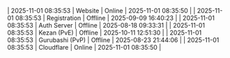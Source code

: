 | 2025-11-01 08:35:53 | Website | Online | 2025-11-01 08:35:50 |
| 2025-11-01 08:35:53 | Registration | Offline | 2025-09-09 16:40:23 |
| 2025-11-01 08:35:53 | Auth Server | Offline | 2025-08-18 09:33:31 |
| 2025-11-01 08:35:53 | Kezan (PvE) | Offline | 2025-10-11 12:51:30 |
| 2025-11-01 08:35:53 | Gurubashi (PvP) | Offline | 2025-08-23 21:44:06 |
| 2025-11-01 08:35:53 | Cloudflare | Online | 2025-11-01 08:35:50 |
